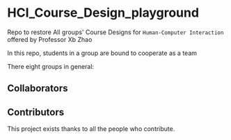 # HCI_Course_Design_playground
Repo to restore All groups' Course Designs for `Human-Computer Interaction` offered by Professor Xb Zhao

In this repo, students in a group are bound to cooperate as a team

There eight groups in general:


## Collaborators

<!-- readme: collaborators -start -->
<!-- readme: collaborators -end -->

## Contributors

This project exists thanks to all the people who contribute. 

<!-- readme: contributors -start -->
<!-- readme: contributors -end -->



